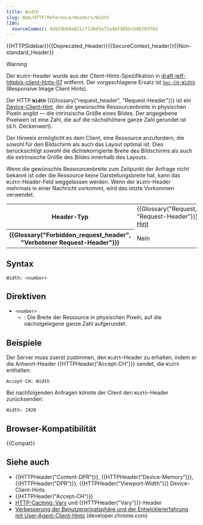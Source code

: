 ```yaml
---
title: Width
slug: Web/HTTP/Reference/Headers/Width
l10n:
  sourceCommit: 4d929bb0a021c7130d5a71a4bf505bcb8070378d
---
```


{{HTTPSidebar}}{{Deprecated_Header}}{{SecureContext_header}}{{Non-standard_Header}}

> [!WARNING]
> Der `Width`-Header wurde aus der Client-Hints-Spezifikation in [draft-ietf-httpbis-client-hints-07](https://datatracker.ietf.org/doc/html/draft-ietf-httpbis-client-hints-07) entfernt. Der vorgeschlagene Ersatz ist [`Sec-CH-Width`](https://wicg.github.io/responsive-image-client-hints/#sec-ch-width) (Responsive Image Client Hints).

Der HTTP **`Width`** {{Glossary("request_header", "Request-Header")}} ist ein [Device-Client-Hint](/de/docs/Web/HTTP/Guides/Client_hints#device_client_hints), der die gewünschte Ressourcenbreite in physischen Pixeln angibt — die intrinsische Größe eines Bildes. Der angegebene Pixelwert ist eine Zahl, die auf die nächsthöhere ganze Zahl gerundet ist (d.h. Deckenwert).

Der Hinweis ermöglicht es dem Client, eine Ressource anzufordern, die sowohl für den Bildschirm als auch das Layout optimal ist: Dies berücksichtigt sowohl die dichtekorrigierte Breite des Bildschirms als auch die extrinsische Größe des Bildes innerhalb des Layouts.

Wenn die gewünschte Ressourcenbreite zum Zeitpunkt der Anfrage nicht bekannt ist oder die Ressource keine Darstellungsbreite hat, kann das `Width`-Header-Feld weggelassen werden. Wenn der `Width`-Header mehrmals in einer Nachricht vorkommt, wird das letzte Vorkommen verwendet.

<table class="properties">
  <tbody>
    <tr>
      <th scope="row">Header-Typ</th>
      <td>
        {{Glossary("Request_header", "Request-Header")}},
        <a href="/de/docs/Web/HTTP/Guides/Client_hints">Client-Hint</a>
      </td>
    </tr>
    <tr>
      <th scope="row">{{Glossary("Forbidden_request_header", "Verbotener Request-Header")}}</th>
      <td>Nein</td>
    </tr>
  </tbody>
</table>

## Syntax

```http
Width: <number>
```

## Direktiven

- `<number>`
  - : Die Breite der Ressource in physischen Pixeln, auf die nächstgelegene ganze Zahl aufgerundet.

## Beispiele

Der Server muss zuerst zustimmen, den `Width`-Header zu erhalten, indem er die Antwort-Header {{HTTPHeader("Accept-CH")}} sendet, die `Width` enthalten.

```http
Accept-CH: Width
```

Bei nachfolgenden Anfragen könnte der Client den `Width`-Header zurücksenden:

```http
Width: 1920
```

## Browser-Kompatibilität

{{Compat}}

## Siehe auch

- {{HTTPHeader("Content-DPR")}}, {{HTTPHeader("Device-Memory")}}, {{HTTPHeader("DPR")}}, {{HTTPHeader("Viewport-Width")}} Device-Client-Hints
- {{HTTPHeader("Accept-CH")}}
- [HTTP-Caching: Vary](/de/docs/Web/HTTP/Guides/Caching#vary) und {{HTTPHeader("Vary")}}-Header
- [Verbesserung der Benutzerprivatsphäre und der Entwicklererfahrung mit User-Agent-Client-Hints](https://developer.chrome.com/docs/privacy-security/user-agent-client-hints) (developer.chrome.com)
